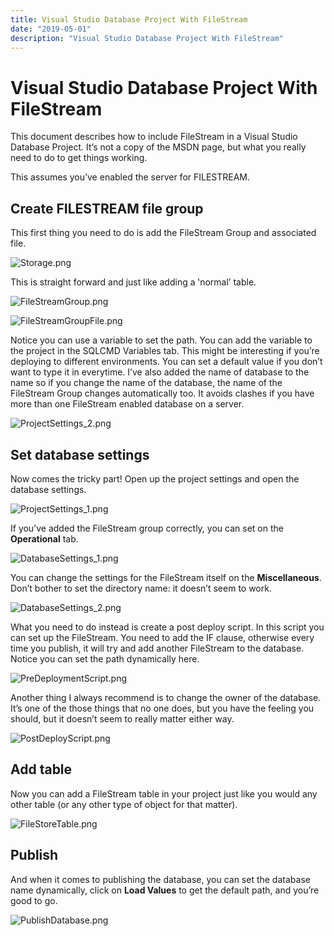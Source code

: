 ```yaml
---
title: Visual Studio Database Project With FileStream
date: "2019-05-01"
description: "Visual Studio Database Project With FileStream"
---
```

# Visual Studio Database Project With FileStream

This document describes how to include FileStream in a Visual Studio Database Project.  It’s
not a copy of the MSDN page, but what you really need to do to get things working.

This assumes you’ve enabled the server for FILESTREAM.

## Create FILESTREAM file group

This first thing you need to do is add the FileStream Group and associated file.

![Storage.png](./Images/Storage.png)

This is straight forward and just like adding a ‛normal’ table.

![FileStreamGroup.png](./Images/FileStreamGroup.png)

![FileStreamGroupFile.png](./Images/FileStreamGroupFile.png)

Notice you can use a variable to set the path.  You can add the variable to the project in the SQLCMD Variables tab.  This
might be interesting if you’re deploying to different environments.  You can set a default value if
you don’t want to type it in everytime.  I’ve also added the name of database to the name so if you
change the name of the database, the name of the FileStream Group changes automatically too.  It
avoids clashes if you have more than one FileStream enabled database on a server.

![ProjectSettings_2.png](./Images/ProjectSettings_2.png)

## Set database settings

Now comes the tricky part!  Open up the project settings and open the database settings.

![ProjectSettings_1.png](./Images/ProjectSettings_1.png)

If you’ve added the FileStream group correctly, you can set on the **Operational** tab.

![DatabaseSettings_1.png](./Images/DatabaseSettings_1.png)

You can change the settings for the FileStream itself on the **Miscellaneous**.  Don’t bother to set the
directory name: it doesn’t seem to work.

![DatabaseSettings_2.png](./Images/DatabaseSettings_2.png)

What you need to do instead is create a post deploy script.  In this script you can
set up the FileStream.  You need to add the IF clause, otherwise
every time you publish, it will try and add another FileStream to the database.  Notice
you can set the path dynamically here.

![PreDeploymentScript.png](./Images/PreDeploymentScript.png)

Another thing I always recommend is to change the owner of the database.  It’s one
of the those things that no one does, but you have the feeling you should,
but it doesn’t seem to really matter either way.

![PostDeployScript.png](./Images/PostDeployScript.png)

## Add table

Now you can add a FileStream table in your project just like you would any
other table (or any other type of object for that matter).

![FileStoreTable.png](./Images/FileStoreTable.png)

## Publish

And when it comes to publishing the database, you can set the database name dynamically, click on **Load Values**
to get the default path, and you’re good to go.

![PublishDatabase.png](./Images/PublishDatabase.png)
